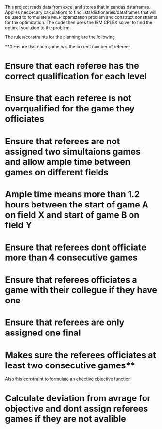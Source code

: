 This project reads data from excel and stores that in pandas dataframes. Applies neccecary calculations to find lists/dictionaries/dataframes that will be used to formulate a MILP optimization problem and construct constraints for the optimization. The code then uses the IBM CPLEX solver to find the optimal soulution to the problem.

The rules/constraints for the planning are the following

**# Ensure that each game has the correct number of referees
# Ensure that each referee has the correct qualification for each level
# Ensure that each referee is not overqualified for the game they officiates
# Ensure that referees are not assigned two simultaions games and allow ample time between games on different fields
  # Ample time means more than 1.2 hours between the start of game A on field X and start of game B on field Y
# Ensure that referees dont officiate more than 4 consecutive games
# Ensure that referees officiates a game with their collegue if they have one
# Ensure that referees are only assigned one final
# Makes sure the referees officiates at least two consecutive games**

Also this constraint to formulate an effective objective function
# Calculate deviation from avrage for objective and dont assign referees games if they are not avalible
